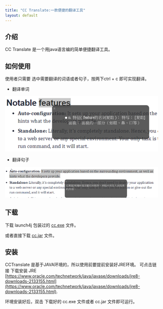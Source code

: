```yaml
---
title: "CC Translate:一款便捷的翻译工具"
layout: default
---
```


## <span id = "introduce">介绍</span>
CC Translate 是一个用java语言编的简单便捷翻译工具。

## <span id = "howto">如何使用</span>
使用者只需要 选中需要翻译的词语或者句子，按两下ctrl + c 即可实现翻译。

- 翻译单词

![](2019-03-04-13-39-12.png)

- 翻译句子

![](2019-03-04-13-40-20.png)

## <span id = "download">下载</span>

下载 launch4j 包装过的 [cc.exe](cc.exe) 文件。

或者直接下载 [cc.jar](cc.jar)  文件。

## <span id = "install">安装</span>

CCTranslate 是基于JAVA环境的，所以使用前要提前安装好JRE环境。
可点击链接 下载安装 JRE [https://www.oracle.com/technetwork/java/javase/downloads/jre8-downloads-2133155.html](https://www.oracle.com/technetwork/java/javase/downloads/jre8-downloads-2133155.html).

环境安装好后，双击 下载好的 cc.exe 文件或者 cc.jar 文件即可运行。
